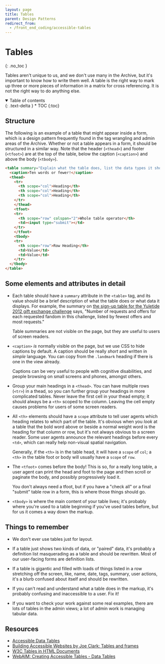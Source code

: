 ```yaml
---
layout: page
title: Tables
parent: Design Patterns
redirect_from:
  - /front_end_coding/accessible-tables
---
```

# Tables
{: .no_toc }

Tables aren't unique to us, and we don't use many in the Archive, but it's important to know how to write them well. A table is the right way to mark up three or more pieces of information in a matrix for cross referencing. It is not the right way to do anything else.

<details open markdown="block">
  <summary>
    Table of contents
  </summary>
  {: .text-delta }
* TOC
{:toc}
</details>

## Structure

The following is an example of a table that might appear inside a form, which is a design pattern frequently found in the tag wrangling and admin areas of the Archive. Whether or not a table appears in a form, it should be structured in a similar way. Note that the header (`<thead>`) and footer (`<tfoot>`) are at the top of the table, below the caption (`<caption>`) and above the body (`<tbody>`).

```html
<table summary="Explain what the table does, list the data types it shows, and what you can do with them">
  <caption>Ten words or fewer!</caption>
  <thead>
    <tr>
      <th scope="col">Heading</th>
      <th scope="col">Heading</th>
      <th scope="col">Heading</th>
    </tr>
    </thead>
    <tfoot>
    <tr>
      <th scope="row" colspan="2">Whole table operator</th>
      <td><input type="submit"></td>
    </tr>
    </tfoot>
    <tbody>
    <tr>
      <th scope="row">Row Heading</th>
      <td>Value</td>
      <td>Value</td>
    </tr>
  </tbody>
</table>
```

## Some elements and attributes in detail

* Each table should have a `summary` attribute in the `<table>` tag, and its value should be a brief description of what the table does or what data it displays. For example, the summary on [the sign-up table for the Yuletide 2012 gift exchange challenge](http://archiveofourown.org/collections/yuletide2012/signups/summary) says, "Number of requests and offers for each requested fandom in this challenge, listed by fewest offers and most requests."

    Table summaries are not visible on the page, but they are useful to users of screen readers.

* `<caption>` *is* normally visible on the page, but we use CSS to hide captions by default. A caption should be really *short* and written in *simple* language. You can copy from the `.landmark` heading if there is one in the view already.

    Captions can be very useful to people with cognitive disabilities, and people browsing on small screens and phones, amongst others.

* Group your main headings in a `<thead>`. You can have multiple rows (`<tr>`) in a thead, so you can further group your headings in more complicated tables.
Never leave the first cell in your thead empty; it should always be a `<th>` scoped to the column. Leaving the cell empty causes problems for users of some screen readers.

* All `<th>` elements should have a `scope` attribute to tell user agents which heading relates to which part of the table. It's obvious when you *look* at a table that the bold word above or beside a normal weight word is the heading for that column or row, but it's not always obvious to a screen reader. Some user agents announce the relevant headings before every `<td>`, which can really help non-visual spatial navigation.

   Generally, if the `<th>` is in the table head, it will have a `scope` of `col`; a `<th>` in the table foot or body will usually have a `scope` of `row`.

* The `<tfoot>` comes before the body! This is so, for a really long table, a user agent can print the head and foot to the page and then scroll or paginate the body, and possibly progressively load it.

    You don't always need a tfoot, but if you have a "check all" or a final "submit" table row in a form, this is where those things should go.

* `<tbody>` is where the main content of your table lives; it's probably where you're used to a table beginning if you've used tables before, but for us it comes a way down the markup.

## Things to remember

* We don't ever use tables just for layout.

* If a table just shows two kinds of data, or "paired" data, it's probably a definition list masquerading as a table and should be rewritten. Most of our user-facing forms are definition lists.

* If a table is gigantic and filled with loads of things listed in a row stretching off the screen, like, name, date, tags, summary, user actions, it's a blurb confused about itself and should be rewritten.

* If you can't read and understand what a table does in the markup, it's probably confusing and inaccessible to a user. Fix it!

* If you want to check your work against some real examples, there are lots of tables in the admin views; a lot of admin work is managing tabular data.

## Resources

* [Accessible Data Tables](http://www.usability.com.au/resources/tables.cfm)
* [Building Accessible Websites by Joe Clark: Tables and frames](http://joeclark.org/book/sashay/serialization/Chapter10.html)
* [W3C Tables in HTML Documents](http://www.w3.org/TR/html4/struct/tables.html)
* [WebAIM: Creating Accessible Tables - Data Tables](http://webaim.org/techniques/tables/data)

